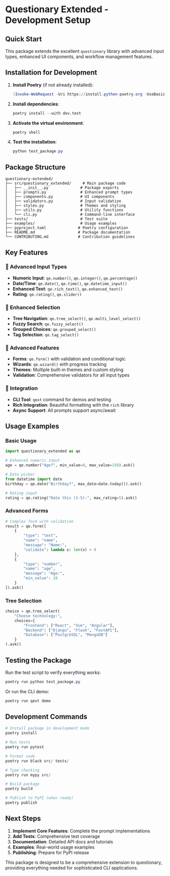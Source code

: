 # Questionary Extended - Development Setup

## Quick Start

This package extends the excellent `questionary` library with advanced input types, enhanced UI components, and workflow management features.

## Installation for Development

1. **Install Poetry** (if not already installed):

   ```powershell
   (Invoke-WebRequest -Uri https://install.python-poetry.org -UseBasicParsing).Content | python -
   ```

2. **Install dependencies**:

   ```powershell
   poetry install --with dev,test
   ```

3. **Activate the virtual environment**:

   ```powershell
   poetry shell
   ```

4. **Test the installation**:
   ```powershell
   python test_package.py
   ```

## Package Structure

```
questionary-extended/
├── src/questionary_extended/     # Main package code
│   ├── __init__.py              # Package exports
│   ├── prompts.py               # Enhanced prompt types
│   ├── components.py            # UI components
│   ├── validators.py            # Input validation
│   ├── styles.py                # Themes and styling
│   ├── utils.py                 # Utility functions
│   └── cli.py                   # Command-line interface
├── tests/                       # Test suite
├── examples/                    # Usage examples
├── pyproject.toml              # Poetry configuration
├── README.md                   # Package documentation
└── CONTRIBUTING.md             # Contribution guidelines
```

## Key Features

### 🎯 Advanced Input Types

- **Numeric Input**: `qe.number()`, `qe.integer()`, `qe.percentage()`
- **Date/Time**: `qe.date()`, `qe.time()`, `qe.datetime_input()`
- **Enhanced Text**: `qe.rich_text()`, `qe.enhanced_text()`
- **Rating**: `qe.rating()`, `qe.slider()`

### 🎨 Enhanced Selection

- **Tree Navigation**: `qe.tree_select()`, `qe.multi_level_select()`
- **Fuzzy Search**: `qe.fuzzy_select()`
- **Grouped Choices**: `qe.grouped_select()`
- **Tag Selection**: `qe.tag_select()`

### 🎪 Advanced Features

- **Forms**: `qe.form()` with validation and conditional logic
- **Wizards**: `qe.wizard()` with progress tracking
- **Themes**: Multiple built-in themes and custom styling
- **Validation**: Comprehensive validators for all input types

### 🔗 Integration

- **CLI Tool**: `qext` command for demos and testing
- **Rich Integration**: Beautiful formatting with the `rich` library
- **Async Support**: All prompts support async/await

## Usage Examples

### Basic Usage

```python
import questionary_extended as qe

# Enhanced numeric input
age = qe.number("Age?", min_value=0, max_value=150).ask()

# Date picker
from datetime import date
birthday = qe.date("Birthday?", max_date=date.today()).ask()

# Rating input
rating = qe.rating("Rate this (1-5):", max_rating=5).ask()
```

### Advanced Forms

```python
# Complex form with validation
result = qe.form([
    {
        "type": "text",
        "name": "name",
        "message": "Name:",
        "validate": lambda x: len(x) > 0
    },
    {
        "type": "number",
        "name": "age",
        "message": "Age:",
        "min_value": 18
    }
]).ask()
```

### Tree Selection

```python
choice = qe.tree_select(
    "Choose technology:",
    choices={
        "Frontend": ["React", "Vue", "Angular"],
        "Backend": ["Django", "Flask", "FastAPI"],
        "Database": ["PostgreSQL", "MongoDB"]
    }
).ask()
```

## Testing the Package

Run the test script to verify everything works:

```powershell
poetry run python test_package.py
```

Or run the CLI demo:

```powershell
poetry run qext demo
```

## Development Commands

```powershell
# Install package in development mode
poetry install

# Run tests
poetry run pytest

# Format code
poetry run black src/ tests/

# Type checking
poetry run mypy src/

# Build package
poetry build

# Publish to PyPI (when ready)
poetry publish
```

## Next Steps

1. **Implement Core Features**: Complete the prompt implementations
2. **Add Tests**: Comprehensive test coverage
3. **Documentation**: Detailed API docs and tutorials
4. **Examples**: Real-world usage examples
5. **Publishing**: Prepare for PyPI release

This package is designed to be a comprehensive extension to questionary, providing everything needed for sophisticated CLI applications.
